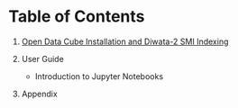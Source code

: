# Table of Contents
1. [Open Data Cube Installation and Diwata-2 SMI Indexing](https://datacube-core.readthedocs.io/en/latest/installation/index.html)
2. User Guide
	- Introduction to Jupyter Notebooks

3. Appendix
